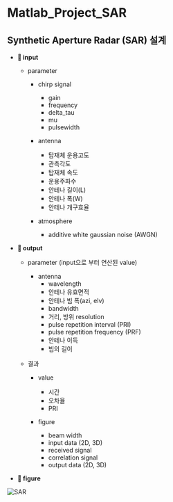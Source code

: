 # Matlab_Project_SAR

  ## Synthetic Aperture Radar (SAR) 설계
  
  * **🥦 input**
    * parameter 
      * chirp signal
        * gain
        * frequency
        * delta_tau
        * mu
        * pulsewidth

      * antenna
        * 탑재체 운용고도
        * 관측각도
        * 탑재체 속도
        * 운용주파수
        * 안테나 길이(L)
        * 안테나 폭(W)
        * 안테나 개구효율

      * atmosphere
        * additive white gaussian noise (AWGN)

  * **🍍 output**
    * parameter (input으로 부터 연산된 value)
      * antenna
        * wavelength
        * 안테나 유효면적
        * 안테나 빔 폭(azi, elv)
        * bandwidth
        * 거리, 방위 resolution
        * pulse repetition interval (PRI)
        * pulse repetition frequency (PRF)
        * 안테나 이득
        * 빔의 길이

    * 결과
      * value  
        * 시간 
        * 오차율
        * PRI
      
      * figure
        * beam width
        * input data (2D, 3D)
        * received signal
        * correlation signal
        * output data (2D, 3D) 
      
  * **🍌 figure**
 
![SAR](https://user-images.githubusercontent.com/47622991/121318097-e3667080-c945-11eb-94f2-2ada20d35d52.PNG)
